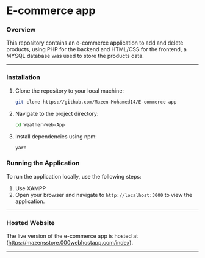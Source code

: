 # E-commerce app

### Overview

This repository contains an e-commerce application to add and delete products, using PHP for the backend and HTML/CSS for the frontend, a MYSQL database was used to store the products data.

---

### Installation

1. Clone the repository to your local machine:
    ```bash
    git clone https://github.com/Mazen-Mohamed14/E-commerce-app
    ```
2. Navigate to the project directory:
    ```bash
    cd Weather-Web-App
    ```
3. Install dependencies using npm:
    ```bash
    yarn
    ```

### Running the Application
To run the application locally, use the following steps:

1. Use XAMPP
2. Open your browser and navigate to `http://localhost:3000` to view the application.

---

### Hosted Website

The live version of the e-commerce app is hosted at (https://mazensstore.000webhostapp.com/index).


---
